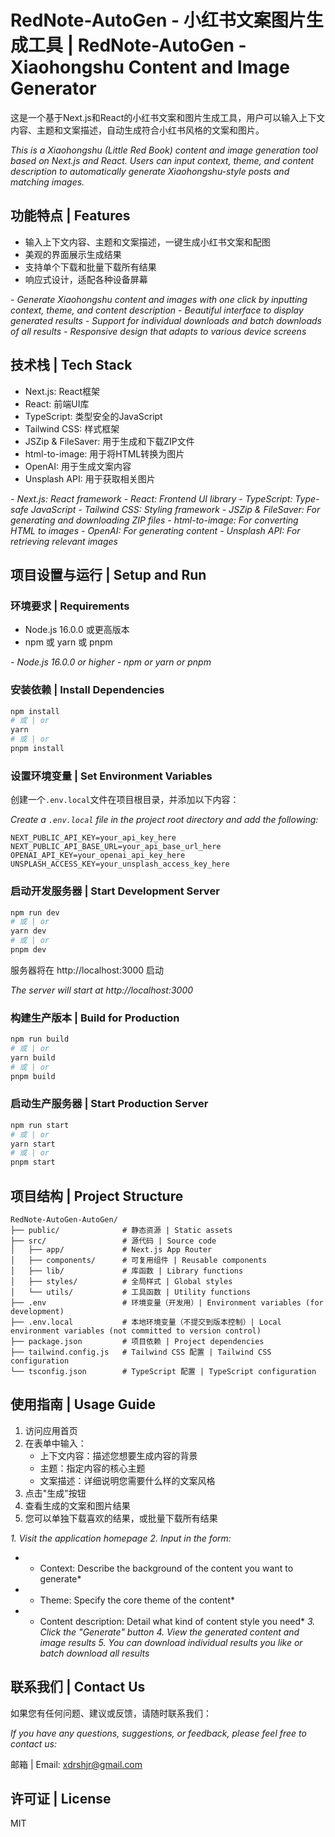 # RedNote-AutoGen - 小红书文案图片生成工具 | RedNote-AutoGen - Xiaohongshu Content and Image Generator

这是一个基于Next.js和React的小红书文案和图片生成工具，用户可以输入上下文内容、主题和文案描述，自动生成符合小红书风格的文案和图片。

*This is a Xiaohongshu (Little Red Book) content and image generation tool based on Next.js and React. Users can input context, theme, and content description to automatically generate Xiaohongshu-style posts and matching images.*

## 功能特点 | Features

- 输入上下文内容、主题和文案描述，一键生成小红书文案和配图
- 美观的界面展示生成结果
- 支持单个下载和批量下载所有结果
- 响应式设计，适配各种设备屏幕

*- Generate Xiaohongshu content and images with one click by inputting context, theme, and content description*
*- Beautiful interface to display generated results*
*- Support for individual downloads and batch downloads of all results*
*- Responsive design that adapts to various device screens*

## 技术栈 | Tech Stack

- Next.js: React框架
- React: 前端UI库
- TypeScript: 类型安全的JavaScript
- Tailwind CSS: 样式框架
- JSZip & FileSaver: 用于生成和下载ZIP文件
- html-to-image: 用于将HTML转换为图片
- OpenAI: 用于生成文案内容
- Unsplash API: 用于获取相关图片

*- Next.js: React framework*
*- React: Frontend UI library*
*- TypeScript: Type-safe JavaScript*
*- Tailwind CSS: Styling framework*
*- JSZip & FileSaver: For generating and downloading ZIP files*
*- html-to-image: For converting HTML to images*
*- OpenAI: For generating content*
*- Unsplash API: For retrieving relevant images*

## 项目设置与运行 | Setup and Run

### 环境要求 | Requirements

- Node.js 16.0.0 或更高版本
- npm 或 yarn 或 pnpm

*- Node.js 16.0.0 or higher*
*- npm or yarn or pnpm*

### 安装依赖 | Install Dependencies

```bash
npm install
# 或 | or
yarn
# 或 | or
pnpm install
```

### 设置环境变量 | Set Environment Variables

创建一个`.env.local`文件在项目根目录，并添加以下内容：

*Create a `.env.local` file in the project root directory and add the following:*

```
NEXT_PUBLIC_API_KEY=your_api_key_here
NEXT_PUBLIC_API_BASE_URL=your_api_base_url_here
OPENAI_API_KEY=your_openai_api_key_here
UNSPLASH_ACCESS_KEY=your_unsplash_access_key_here
```

### 启动开发服务器 | Start Development Server

```bash
npm run dev
# 或 | or
yarn dev
# 或 | or
pnpm dev
```

服务器将在 http://localhost:3000 启动

*The server will start at http://localhost:3000*

### 构建生产版本 | Build for Production

```bash
npm run build
# 或 | or
yarn build
# 或 | or
pnpm build
```

### 启动生产服务器 | Start Production Server

```bash
npm run start
# 或 | or
yarn start
# 或 | or
pnpm start
```

## 项目结构 | Project Structure

```
RedNote-AutoGen-AutoGen/
├── public/              # 静态资源 | Static assets
├── src/                 # 源代码 | Source code
│   ├── app/             # Next.js App Router
│   ├── components/      # 可复用组件 | Reusable components
│   ├── lib/             # 库函数 | Library functions
│   ├── styles/          # 全局样式 | Global styles
│   └── utils/           # 工具函数 | Utility functions
├── .env                 # 环境变量（开发用）| Environment variables (for development)
├── .env.local           # 本地环境变量（不提交到版本控制）| Local environment variables (not committed to version control)
├── package.json         # 项目依赖 | Project dependencies
├── tailwind.config.js   # Tailwind CSS 配置 | Tailwind CSS configuration
└── tsconfig.json        # TypeScript 配置 | TypeScript configuration
```

## 使用指南 | Usage Guide

1. 访问应用首页
2. 在表单中输入：
   - 上下文内容：描述您想要生成内容的背景
   - 主题：指定内容的核心主题
   - 文案描述：详细说明您需要什么样的文案风格
3. 点击"生成"按钮
4. 查看生成的文案和图片结果
5. 您可以单独下载喜欢的结果，或批量下载所有结果

*1. Visit the application homepage*
*2. Input in the form:*
*   - Context: Describe the background of the content you want to generate*
*   - Theme: Specify the core theme of the content*
*   - Content description: Detail what kind of content style you need*
*3. Click the "Generate" button*
*4. View the generated content and image results*
*5. You can download individual results you like or batch download all results*

## 联系我们 | Contact Us

如果您有任何问题、建议或反馈，请随时联系我们：

*If you have any questions, suggestions, or feedback, please feel free to contact us:*

邮箱 | Email: xdrshjr@gmail.com

## 许可证 | License

MIT
